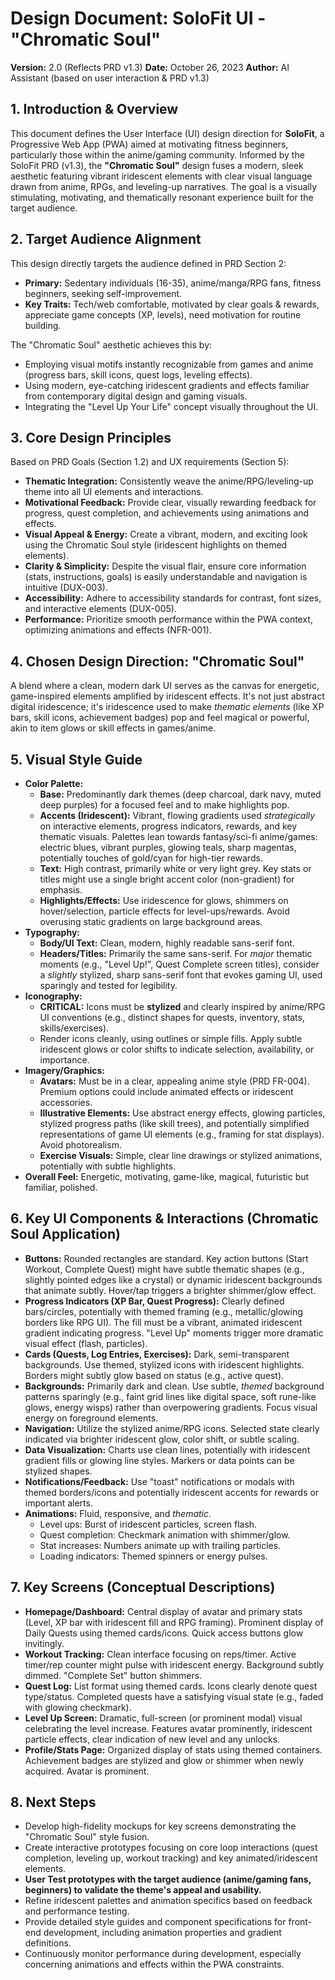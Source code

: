 # Design Document: SoloFit UI - "Chromatic Soul"

**Version:** 2.0 (Reflects PRD v1.3)
**Date:** October 26, 2023
**Author:** AI Assistant (based on user interaction & PRD v1.3)

## 1. Introduction & Overview

This document defines the User Interface (UI) design direction for **SoloFit**, a Progressive Web App (PWA) aimed at motivating fitness beginners, particularly those within the anime/gaming community. Informed by the SoloFit PRD (v1.3), the **"Chromatic Soul"** design fuses a modern, sleek aesthetic featuring vibrant iridescent elements with clear visual language drawn from anime, RPGs, and leveling-up narratives. The goal is a visually stimulating, motivating, and thematically resonant experience built for the target audience.

## 2. Target Audience Alignment

This design directly targets the audience defined in PRD Section 2:

- **Primary:** Sedentary individuals (16-35), anime/manga/RPG fans, fitness beginners, seeking self-improvement.
- **Key Traits:** Tech/web comfortable, motivated by clear goals & rewards, appreciate game concepts (XP, levels), need motivation for routine building.

The "Chromatic Soul" aesthetic achieves this by:

- Employing visual motifs instantly recognizable from games and anime (progress bars, skill icons, quest logs, leveling effects).
- Using modern, eye-catching iridescent gradients and effects familiar from contemporary digital design and gaming visuals.
- Integrating the "Level Up Your Life" concept visually throughout the UI.

## 3. Core Design Principles

Based on PRD Goals (Section 1.2) and UX requirements (Section 5):

- **Thematic Integration:** Consistently weave the anime/RPG/leveling-up theme into all UI elements and interactions.
- **Motivational Feedback:** Provide clear, visually rewarding feedback for progress, quest completion, and achievements using animations and effects.
- **Visual Appeal & Energy:** Create a vibrant, modern, and exciting look using the Chromatic Soul style (iridescent highlights on themed elements).
- **Clarity & Simplicity:** Despite the visual flair, ensure core information (stats, instructions, goals) is easily understandable and navigation is intuitive (DUX-003).
- **Accessibility:** Adhere to accessibility standards for contrast, font sizes, and interactive elements (DUX-005).
- **Performance:** Prioritize smooth performance within the PWA context, optimizing animations and effects (NFR-001).

## 4. Chosen Design Direction: "Chromatic Soul"

A blend where a clean, modern dark UI serves as the canvas for energetic, game-inspired elements amplified by iridescent effects. It's not just abstract digital iridescence; it's iridescence used to make _thematic elements_ (like XP bars, skill icons, achievement badges) pop and feel magical or powerful, akin to item glows or skill effects in games/anime.

## 5. Visual Style Guide

- **Color Palette:**
  - **Base:** Predominantly dark themes (deep charcoal, dark navy, muted deep purples) for a focused feel and to make highlights pop.
  - **Accents (Iridescent):** Vibrant, flowing gradients used _strategically_ on interactive elements, progress indicators, rewards, and key thematic visuals. Palettes lean towards fantasy/sci-fi anime/games: electric blues, vibrant purples, glowing teals, sharp magentas, potentially touches of gold/cyan for high-tier rewards.
  - **Text:** High contrast, primarily white or very light grey. Key stats or titles might use a single bright accent color (non-gradient) for emphasis.
  - **Highlights/Effects:** Use iridescence for glows, shimmers on hover/selection, particle effects for level-ups/rewards. Avoid overusing static gradients on large background areas.
- **Typography:**
  - **Body/UI Text:** Clean, modern, highly readable sans-serif font.
  - **Headers/Titles:** Primarily the same sans-serif. For _major_ thematic moments (e.g., "Level Up!", Quest Complete screen titles), consider a _slightly_ stylized, sharp sans-serif font that evokes gaming UI, used sparingly and tested for legibility.
- **Iconography:**
  - **CRITICAL:** Icons must be **stylized** and clearly inspired by anime/RPG UI conventions (e.g., distinct shapes for quests, inventory, stats, skills/exercises).
  - Render icons cleanly, using outlines or simple fills. Apply subtle iridescent glows or color shifts to indicate selection, availability, or importance.
- **Imagery/Graphics:**
  - **Avatars:** Must be in a clear, appealing anime style (PRD FR-004). Premium options could include animated effects or iridescent accessories.
  - **Illustrative Elements:** Use abstract energy effects, glowing particles, stylized progress paths (like skill trees), and potentially simplified representations of game UI elements (e.g., framing for stat displays). Avoid photorealism.
  - **Exercise Visuals:** Simple, clear line drawings or stylized animations, potentially with subtle highlights.
- **Overall Feel:** Energetic, motivating, game-like, magical, futuristic but familiar, polished.

## 6. Key UI Components & Interactions (Chromatic Soul Application)

- **Buttons:** Rounded rectangles are standard. Key action buttons (Start Workout, Complete Quest) might have subtle thematic shapes (e.g., slightly pointed edges like a crystal) or dynamic iridescent backgrounds that animate subtly. Hover/tap triggers a brighter shimmer/glow effect.
- **Progress Indicators (XP Bar, Quest Progress):** Clearly defined bars/circles, potentially with themed framing (e.g., metallic/glowing borders like RPG UI). The fill must be a vibrant, animated iridescent gradient indicating progress. "Level Up" moments trigger more dramatic visual effect (flash, particles).
- **Cards (Quests, Log Entries, Exercises):** Dark, semi-transparent backgrounds. Use themed, stylized icons with iridescent highlights. Borders might subtly glow based on status (e.g., active quest).
- **Backgrounds:** Primarily dark and clean. Use subtle, _themed_ background patterns sparingly (e.g., faint grid lines like digital space, soft rune-like glows, energy wisps) rather than overpowering gradients. Focus visual energy on foreground elements.
- **Navigation:** Utilize the stylized anime/RPG icons. Selected state clearly indicated via brighter iridescent glow, color shift, or subtle scaling.
- **Data Visualization:** Charts use clean lines, potentially with iridescent gradient fills or glowing line styles. Markers or data points can be stylized shapes.
- **Notifications/Feedback:** Use "toast" notifications or modals with themed borders/icons and potentially iridescent accents for rewards or important alerts.
- **Animations:** Fluid, responsive, and _thematic_.
  - Level ups: Burst of iridescent particles, screen flash.
  - Quest completion: Checkmark animation with shimmer/glow.
  - Stat increases: Numbers animate up with trailing particles.
  - Loading indicators: Themed spinners or energy pulses.

## 7. Key Screens (Conceptual Descriptions)

- **Homepage/Dashboard:** Central display of avatar and primary stats (Level, XP bar with iridescent fill and RPG framing). Prominent display of Daily Quests using themed cards/icons. Quick access buttons glow invitingly.
- **Workout Tracking:** Clean interface focusing on reps/timer. Active timer/rep counter might pulse with iridescent energy. Background subtly dimmed. "Complete Set" button shimmers.
- **Quest Log:** List format using themed cards. Icons clearly denote quest type/status. Completed quests have a satisfying visual state (e.g., faded with glowing checkmark).
- **Level Up Screen:** Dramatic, full-screen (or prominent modal) visual celebrating the level increase. Features avatar prominently, iridescent particle effects, clear indication of new level and any unlocks.
- **Profile/Stats Page:** Organized display of stats using themed containers. Achievement badges are stylized and glow or shimmer when newly acquired. Avatar is prominent.

## 8. Next Steps

- Develop high-fidelity mockups for key screens demonstrating the "Chromatic Soul" style fusion.
- Create interactive prototypes focusing on core loop interactions (quest completion, leveling up, workout tracking) and key animated/iridescent elements.
- **User Test prototypes with the target audience (anime/gaming fans, beginners) to validate the theme's appeal and usability.**
- Refine iridescent palettes and animation specifics based on feedback and performance testing.
- Provide detailed style guides and component specifications for front-end development, including animation properties and gradient definitions.
- Continuously monitor performance during development, especially concerning animations and effects within the PWA constraints.
